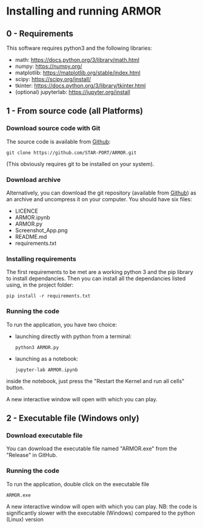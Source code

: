 # Installing and running ARMOR

## 0 - Requirements

This software requires python3 and the following libraries:
  - math: https://docs.python.org/3/library/math.html
  - numpy: https://numpy.org/
  - matplotlib: https://matplotlib.org/stable/index.html
  - scipy: https://scipy.org/install/
  - tkinter: https://docs.python.org/3/library/tkinter.html
  - (optional) jupyterlab: https://jupyter.org/install

## 1 - From source code (all Platforms)

### Download source code with Git
The source code is available from
[Github](https://github.com/STAR-PORT/ARMOR/):

    git clone https://github.com/STAR-PORT/ARMOR.git

(This obviously requires git to be installed on your system).

### Download archive

Alternatively, you can download the git repository (available from
[Github](https://github.com/STAR-PORT/ARMOR/)) as an archive and uncompress it on your computer.
You should have six files:
  - LICENCE
  - ARMOR.ipynb
  - ARMOR.py
  - Screenshot_App.png
  - README.md
  - requirements.txt

### Installing requirements

The first requirements to be met are a working python 3 and the pip library to install dependancies.
Then you can install all the dependancies listed using, in the project folder:

    pip install -r requirements.txt


### Running the code

To run the application, you have two choice:

  - launching directly with python from a terminal:
    
        python3 ARMOR.py

  - launching as a notebook:
    
        jupyter-lab ARMOR.ipynb

  inside the notebook, just press the "Restart the Kernel and run all cells" button.

A new interactive window will open with which you can play.

## 2 - Executable file (Windows only)

### Download executable file

You can download the executable file named "ARMOR.exe" from the "Release" in GitHub.

### Running the code

To run the application, double click on the executable file

    ARMOR.exe

A new interactive window will open with which you can play.
NB: the code is significantly slower with the executable (Windows) compared to the python (Linux) version
